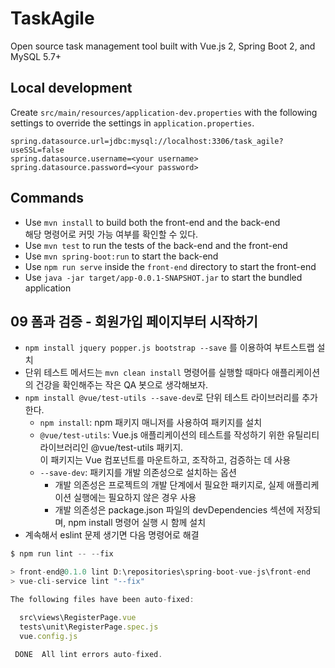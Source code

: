 # TaskAgile

Open source task management tool built with Vue.js 2, Spring Boot 2, and MySQL 5.7+

## Local development

Create `src/main/resources/application-dev.properties` with the following settings to override the settings in `application.properties`.

```properties
spring.datasource.url=jdbc:mysql://localhost:3306/task_agile?useSSL=false
spring.datasource.username=<your username>
spring.datasource.password=<your password>
```

## Commands

- Use `mvn install` to build both the front-end and the back-end    
  해당 명령어로 커밋 가능 여부를 확인할 수 있다.
- Use `mvn test` to run the tests of the back-end and the front-end
- Use `mvn spring-boot:run` to start the back-end
- Use `npm run serve` inside the `front-end` directory to start the front-end
- Use `java -jar target/app-0.0.1-SNAPSHOT.jar` to start the bundled application

## 09 폼과 검증 - 회원가입 페이지부터 시작하기

- `npm install jquery popper.js bootstrap --save` 를 이용하여 부트스트랩 설치
- 단위 테스트 메서드는 `mvn clean install` 명령어를 실행할 때마다 애플리케이션의 건강을 확인해주는 작은 QA 봇으로 생각해보자.
- `npm install @vue/test-utils --save-dev`로 단위 테스트 라이브러리를 추가한다.
  - `npm install`: npm 패키지 매니저를 사용하여 패키지를 설치
  - `@vue/test-utils`: Vue.js 애플리케이션의 테스트를 작성하기 위한 유틸리티 라이브러리인 @vue/test-utils 패키지.     
    이 패키지는 Vue 컴포넌트를 마운트하고, 조작하고, 검증하는 데 사용
  - `--save-dev`: 패키지를 개발 의존성으로 설치하는 옵션
    - 개발 의존성은 프로젝트의 개발 단계에서 필요한 패키지로, 실제 애플리케이션 실행에는 필요하지 않은 경우 사용
    - 개발 의존성은 package.json 파일의 devDependencies 섹션에 저장되며, npm install 명령어 실행 시 함께 설치
- 계속해서 eslint 문제 생기면 다음 명령어로 해결
```javascript
$ npm run lint -- --fix

> front-end@0.1.0 lint D:\repositories\spring-boot-vue-js\front-end
> vue-cli-service lint "--fix"

The following files have been auto-fixed:

  src\views\RegisterPage.vue     
  tests\unit\RegisterPage.spec.js
  vue.config.js

 DONE  All lint errors auto-fixed.
```